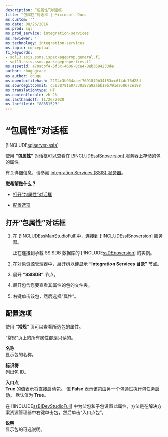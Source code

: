 ```yaml
---
description: “包属性”对话框
title: “包属性”对话框 | Microsoft Docs
ms.custom: ''
ms.date: 08/26/2016
ms.prod: sql
ms.prod_service: integration-services
ms.reviewer: ''
ms.technology: integration-services
ms.topic: conceptual
f1_keywords:
- sql13.ssis.ssms.ispackageprop.general.f1
- sql13.ssis.ssms.packageproperties.f1
ms.assetid: a70acbf4-5f5c-4606-8ce4-8eb3684233de
author: chugugrace
ms.author: chugu
ms.openlocfilehash: 2294c3b934aaef7691849b34f53cc6f4dc76d28d
ms.sourcegitcommit: c5078791a07330a87a92abb19b791e950672e198
ms.translationtype: HT
ms.contentlocale: zh-CN
ms.lasthandoff: 11/26/2020
ms.locfileid: "88351523"
---
```

# <a name="package-properties-dialog-box"></a>“包属性”对话框

[!INCLUDE[sqlserver-ssis](../../includes/applies-to-version/sqlserver-ssis.md)]


  使用 **“包属性”** 对话框可以查看在 [!INCLUDE[ssISnoversion](../../includes/ssisnoversion-md.md)] 服务器上存储的包的属性。  
  
 有关详细信息，请参阅 [Integration Services (SSIS) 服务器](../integration-services-ssis-packages.md)。  
  
 **您希望做什么？**  
  
-   [打开“包属性”对话框](#open_dialog)  
  
-   [配置选项](#options)  
  
##  <a name="open-the-package-properties-dialog-box"></a><a name="open_dialog"></a> 打开“包属性”对话框  
  
1.  在 [!INCLUDE[ssManStudioFull](../../includes/ssmanstudiofull-md.md)]中，连接到 [!INCLUDE[ssISnoversion](../../includes/ssisnoversion-md.md)] 服务器。  
  
     正在连接到承载 SSISDB 数据库的 [!INCLUDE[ssDEnoversion](../../includes/ssdenoversion-md.md)] 的实例。  
  
2.  在对象资源管理器中，展开树以便显示 **“Integration Services 目录”** 节点。  
  
3.  展开 **“SSISDB”** 节点。  
  
4.  展开包含您要查看其属性的包的文件夹。  
  
5.  右键单击该包，然后选择“属性”。  
  
##  <a name="configure-the-options"></a><a name="options"></a> 配置选项  
 使用 **“常规”** 页可以查看所选包的属性。  
  
 “常规”页上的所有属性都是只读的。  
  
 **名称**  
 显示包的名称。  
  
 **标识符**  
 列出包 ID。  
  
 **入口点**  
 **True** 的值表示将直接启动包。 值 **False** 表示该包由另一个包通过执行包任务启动。 默认值为 **True**。  
  
 在 [!INCLUDE[ssBIDevStudioFull](../../includes/ssbidevstudiofull-md.md)] 中为父包和子包设置此属性，方法是在解决方案资源管理器中右键单击包，然后单击“入口点包”。  
  
 **说明**  
 显示包的可选说明。  
  
  
